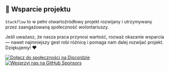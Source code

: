 ## 🤝 Wsparcie projektu

`Stackflow` to w pełni otwartoźródłowy projekt rozwijany i utrzymywany przez zaangażowaną społeczność wolontariuszy.

Jeśli uważasz, że nasza praca przynosi wartość, rozważ okazanie wsparcia — nawet najmniejszy gest robi różnicę i pomaga nam dalej rozwijać projekt. Dziękujemy! ❤️

[![Dołącz do społeczności na Discordzie](https://img.shields.io/discord/1281923138950791309?label=Discord&logo=Discord&logoColor=white&style=for-the-badge)](https://discord.gg/VY8d7auENv)
[![Wesprzyj nas na GitHub Sponsors](https://img.shields.io/badge/GitHub-Donate-blue?logo=github&style=for-the-badge)](https://github.com/sponsors/gofluxpl)

